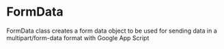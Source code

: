 # FormData
FormData class creates a form data object to be used for sending data in a multipart/form-data format with Google App Script
